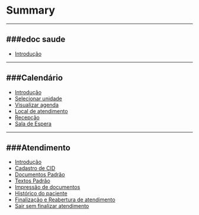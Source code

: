# Summary

---
###edoc saude
---

* [Introdução](README.md)

---
###Calendário
---
*	[Introdução](calendario/README.md)
*	[Selecionar unidade](calendario/selecionar_unidade.md)
*	[Visualizar agenda](calendario/visualizar_agenda.md)
*	[Local de atendimento](calendario/selecionar_local.md)
*	[Recepção](calendario/recepcao.md)
*	[Sala de Espera](calendario/pipeline.md)

---
###Atendimento
---
*	[Introdução](atendimento/README.md)
* [Cadastro de CID](atendimento/cid.md)
* [Documentos Padrão](atendimento/documentos.md)
* [Textos Padrão](atendimento/snipets.md)
* [Impressão de documentos](atendimento/impressao.md)
* [Histórico do paciente](atendimento/historico.md)
* [Finalização e Reabertura de atendimento](atendimento/reiniciar_sessao.md)
* [Sair sem finalizar atendimento](atendimento/sair.md)


<!-- *	[Call Center](agendamento/call_center.md)
		* [Buscar um paciente](agendamento/call_center/buscar_paciente.md)
		* [Cadastrar um paciente](agendamento/call_center/cadastrar_paciente.md)
		* [Cadastrar um convênio](agendamento/call_center/cadastrar_convenio.md)
		* [Editar paciente e convênio](agendamento/call_center/editar_paciente.md)
		* [Criar agendamento](agendamento/call_center/criar_agendamento.md)
		* [Buscar agendamento](agendamento/call_center/buscar_agendamento.md)
		* [Editar e deletar agendamento](agendamento/call_center/editar_agendamento.md)
		* [Ligações Ativas](agendamento/call_center/ligacoes_ativas.md)		
*	[Encaixes](agendamento/encaixes.md)
* [Mensagens de erro](agendamento/erros.md)
 -->








